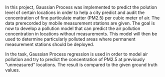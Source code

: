 In this project, Gaussian Process was implemented to predict the polution level of certain locations in order to help a city predict and audit the concentration of fine particulate matter (PM2.5) per cubic meter of air. The data prerecorded by mobile measurement stations are given. The goal is now to develop a pollution model that can predict the air pollution concentration in locations without measurements. This model will then be used to determine particularly polluted areas where permanent measurement stations should be deployed.

In the task, Gaussian Process regression is used in order to model air pollution and try to predict the concentration of PM2.5 at previously "unmeasured" locations. The result is compared to the given ground truth values.
